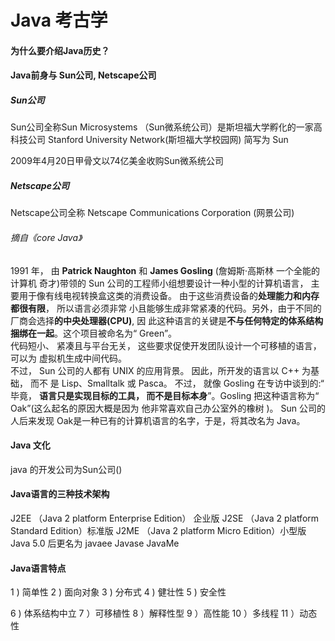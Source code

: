 # Java 考古学

#### 为什么要介绍Java历史？

#### Java前身与 Sun公司, Netscape公司

##### Sun公司

Sun公司全称Sun Microsystems （Sun微系统公司）是斯坦福大学孵化的一家高科技公司
Stanford University Network(斯坦福大学校园网) 简写为 Sun

2009年4月20日甲骨文以74亿美金收购Sun微系统公司
##### Netscape公司
Netscape公司全称 Netscape Communications Corporation (网景公司)
###### 摘自《core Java》

1991 年， 由 **Patrick Naughton** 和 **James Gosling** \(詹姆斯·高斯林 一个全能的计算机 奇才\)带领的 Sun 公司的工程师小组想要设计一种小型的计算机语言， 主要用于像有线电视转换盒这类的消费设备。 由于这些消费设备的**处理能力和内存都很有限**， 所以语言必须非常 小且能够生成非常紧凑的代码。另外，由于不同的厂商会选择**的中央处理器\(CPU\)**, 因 此这种语言的关键是**不与任何特定的体系结构捆绑在一起**。这个项目被命名为“ Green”。  
代码短小、 紧凑且与平台无关， 这些要求促使开发团队设计一个可移植的语言， 可以为 虚拟机生成中间代码。  
不过， Sun 公司的人都有 UNIX 的应用背景。 因此，所开发的语言以 C++ 为基础， 而不 是 Lisp、Smalltalk 或 Pasca。
不过， 就像 Gosling 在专访中谈到的:“ 毕竟， **语言只是实现目标的工具， 而不是目标本身**”。Gosling 把这种语言称为“ Oak”\(这么起名的原因大概是因为 他非常喜欢自己办公室外的橡树 \)。 Sun 公司的人后来发现 Oak是一种已有的计算机语言的名字，于是，将其改名为 Java。
#### Java 文化
java 的开发公司为Sun公司()
#### Java语言的三种技术架构
J2EE （Java 2 platform Enterprise Edition） 企业版
J2SE （Java 2 platform Standard Edition）标准版
J2ME （Java 2 platform Micro Edition）小型版
Java 5.0 后更名为 javaee Javase JavaMe
#### Java语言特点
1 ) 简单性
2 ) 面向对象
3 ) 分布式
4 ) 健壮性
5 ) 安全性
6 ) 体系结构中立 
7 ）可移植性 
8 ）解释性型 
9 ）高性能 
10 ）多线程 
11 ）动态性

